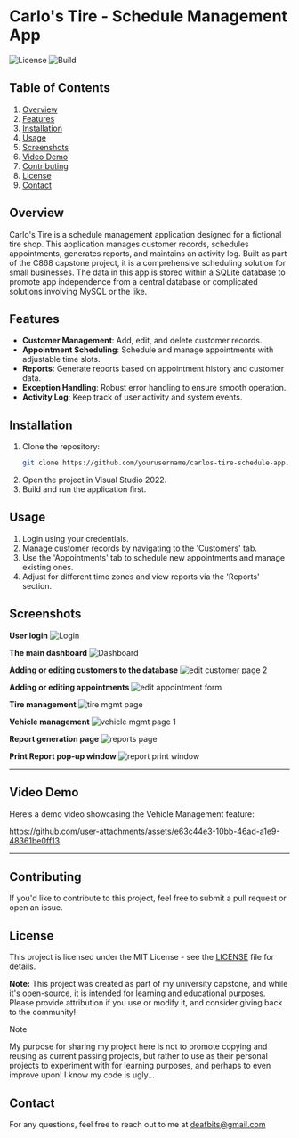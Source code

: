 # Carlo's Tire - Schedule Management App

![License](https://img.shields.io/badge/license-MIT-blue)
![Build](https://img.shields.io/badge/build-passing-brightgreen)

## Table of Contents
1. [Overview](#overview)
2. [Features](#features)
3. [Installation](#installation)
4. [Usage](#usage)
5. [Screenshots](#screenshots)
6. [Video Demo](#video-demo)
7. [Contributing](#contributing)
8. [License](#license)
9. [Contact](#contact)

## Overview
Carlo's Tire is a schedule management application designed for a fictional tire shop. This application manages customer records, schedules appointments, generates reports, and maintains an activity log. Built as part of the C868 capstone project, it is a comprehensive scheduling solution for small businesses. 
The data in this app is stored within a SQLite database to promote app independence from a central database or complicated solutions involving MySQL or the like.

## Features
- **Customer Management**: Add, edit, and delete customer records.
- **Appointment Scheduling**: Schedule and manage appointments with adjustable time slots.
- **Reports**: Generate reports based on appointment history and customer data.
- **Exception Handling**: Robust error handling to ensure smooth operation.
- **Activity Log**: Keep track of user activity and system events.

## Installation

1. Clone the repository:
   ```bash
   git clone https://github.com/yourusername/carlos-tire-schedule-app.git
   ```
2. Open the project in Visual Studio 2022.
3. Build and run the application first.

## Usage

1. Login using your credentials.
2. Manage customer records by navigating to the 'Customers' tab.
3. Use the 'Appointments' tab to schedule new appointments and manage existing ones.
4. Adjust for different time zones and view reports via the 'Reports' section.

## Screenshots

**User login**
![Login](https://github.com/user-attachments/assets/76ba964e-e842-490f-a928-92eb89502233)


**The main dashboard**
![Dashboard](https://github.com/user-attachments/assets/d3bfa6c5-d6b1-4416-a52b-c6db96aaade3)


**Adding or editing customers to the database**
![edit customer page 2](https://github.com/user-attachments/assets/6a29ed58-dfde-4f1a-8de2-c7eb55812926)


**Adding or editing appointments**
![edit appointment form](https://github.com/user-attachments/assets/c49c351f-c778-47f3-9816-d9b1be29f18d)


**Tire management**
![tire mgmt page](https://github.com/user-attachments/assets/ae0dd783-d41b-4eae-b192-f302ff5d00f6)


**Vehicle management**
![vehicle mgmt page 1](https://github.com/user-attachments/assets/4484bc7f-1974-4bc8-8adc-801c8c7fd083)


**Report generation page**
![reports page](https://github.com/user-attachments/assets/874f7f56-6d7a-4a3e-be13-f3ef81779662)


**Print Report pop-up window**
![report print window](https://github.com/user-attachments/assets/98ec1304-d4a2-487a-8135-6e06a0457ca6)


---

## Video Demo

Here’s a demo video showcasing the Vehicle Management feature:

https://github.com/user-attachments/assets/e63c44e3-10bb-46ad-a1e9-48361be0ff13


---
## Contributing
If you'd like to contribute to this project, feel free to submit a pull request or open an issue.

## License
This project is licensed under the MIT License - see the [LICENSE](LICENSE) file for details.

**Note:** This project was created as part of my university capstone, and while it's open-source, it is intended for learning and educational purposes. Please provide attribution if you use or modify it, and consider giving back to the community!

> [!NOTE]
> My purpose for sharing my project here is not to promote copying and reusing as current passing projects, but rather to use as their personal projects to experiment with for learning purposes, and perhaps to even improve upon!
> I know my code is ugly...

## Contact
For any questions, feel free to reach out to me at deafbits@gmail.com




